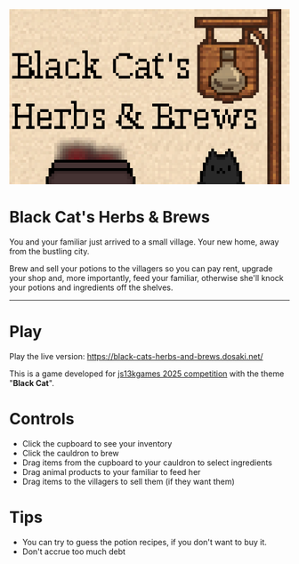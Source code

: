 <div align="center"> <img src="./large-icon.png" /> </div>

# Black Cat's Herbs & Brews

You and your familiar just arrived to a small village. Your new home, away from the bustling city.

Brew and sell your potions to the villagers so you can pay rent, upgrade your shop and, more importantly, feed your familiar, otherwise she'll knock your potions and ingredients off the shelves.

----

# Play
Play the live version: https://black-cats-herbs-and-brews.dosaki.net/

This is a game developed for [js13kgames 2025 competition](https://2025.js13kgames.com/) with the theme "**Black Cat**".


# Controls
* Click the cupboard to see your inventory
* Click the cauldron to brew
* Drag items from the cupboard to your cauldron to select ingredients
* Drag animal products to your familiar to feed her
* Drag items to the villagers to sell them (if they want them)

# Tips
* You can try to guess the potion recipes, if you don't want to buy it.
* Don't accrue too much debt